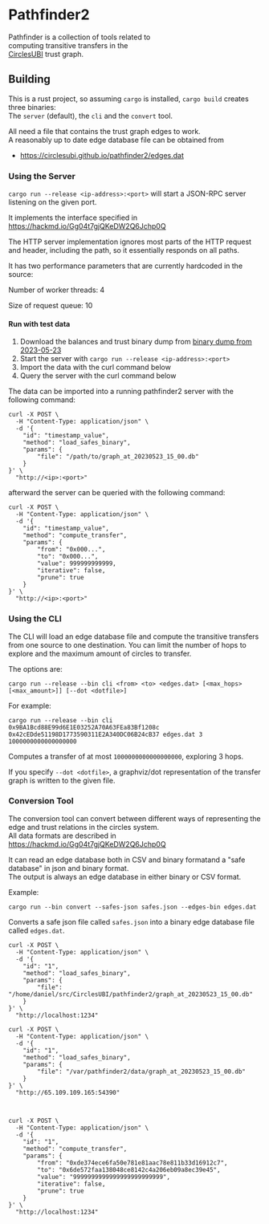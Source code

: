 # Pathfinder2

Pathfinder is a collection of tools related to  
computing transitive transfers in the  
[CirclesUBI](https://joincircles.net) trust graph.

## Building

This is a rust project, so assuming `cargo` is installed, `cargo build` creates three binaries:  
The `server` (default), the `cli` and the `convert` tool.

All need a file that contains the trust graph edges to work.  
A reasonably up to date edge database file can be obtained from

- https://circlesubi.github.io/pathfinder2/edges.dat

### Using the Server

`cargo run --release <ip-address>:<port>` will start a JSON-RPC server listening on the given port.

It implements the interface specified in https://hackmd.io/Gg04t7gjQKeDW2Q6Jchp0Q

The HTTP server implementation ignores most parts of the HTTP request and header, including the path,
so it essentially responds on all paths.

It has two performance parameters that are currently hardcoded in the source:

Number of worker threads: 4

Size of request queue: 10

#### Run with test data
1) Download the balances and trust binary dump from [binary dump from 2023-05-23](graph_at_20230523_15_00.db)
2) Start the server with `cargo run --release <ip-address>:<port>`
3) Import the data with the curl command below
4) Query the server with the curl command below

The data can be imported into a running pathfinder2 server with the following command:
```shell
curl -X POST \
  -H "Content-Type: application/json" \
  -d '{
    "id": "timestamp_value",
    "method": "load_safes_binary",
    "params": {
        "file": "/path/to/graph_at_20230523_15_00.db"
    }
}' \
  "http://<ip>:<port>"
```
afterward the server can be queried with the following command:
```shell
curl -X POST \
  -H "Content-Type: application/json" \
  -d '{
    "id": "timestamp_value",
    "method": "compute_transfer",
    "params": {
        "from": "0x000...",
        "to": "0x000...",
        "value": 999999999999,
        "iterative": false,
        "prune": true
    }
}' \
  "http://<ip>:<port>"
```

### Using the CLI

The CLI will load an edge database file and compute the transitive transfers from one source to one destination. You can limit the number of hops to explore and the maximum amount of circles to transfer.

The options are:

`cargo run --release --bin cli <from> <to> <edges.dat> [<max_hops> [<max_amount>]] [--dot <dotfile>]`

For example:

`cargo run --release --bin cli 0x9BA1Bcd88E99d6E1E03252A70A63FEa83Bf1208c 0x42cEDde51198D1773590311E2A340DC06B24cB37 edges.dat 3 1000000000000000000`

Computes a transfer of at most `1000000000000000000`, exploring 3 hops.

If you specify `--dot <dotfile>`, a graphviz/dot representation of the transfer graph is written to the given file.

### Conversion Tool

The conversion tool can convert between different ways of representing the edge and trust relations in the circles system.  
All data formats are described in https://hackmd.io/Gg04t7gjQKeDW2Q6Jchp0Q

It can read an edge database both in CSV and binary formatand a "safe database" in json and binary format.  
The output is always an edge database in either binary or CSV format.

Example:

`cargo run --bin convert --safes-json safes.json --edges-bin edges.dat`

Converts a safe json file called `safes.json` into a binary edge database file called `edges.dat`.


```shell
curl -X POST \
  -H "Content-Type: application/json" \
  -d '{
    "id": "1",
    "method": "load_safes_binary",
    "params": {
        "file": "/home/daniel/src/CirclesUBI/pathfinder2/graph_at_20230523_15_00.db"
    }
}' \
  "http://localhost:1234"
  
curl -X POST \
  -H "Content-Type: application/json" \
  -d '{
    "id": "1",
    "method": "load_safes_binary",
    "params": {
        "file": "/var/pathfinder2/data/graph_at_20230523_15_00.db"
    }
}' \
  "http://65.109.109.165:54390"
  
  
  
curl -X POST \
  -H "Content-Type: application/json" \
  -d '{
    "id": "1",
    "method": "compute_transfer",
    "params": {
        "from": "0xde374ece6fa50e781e81aac78e811b33d16912c7",
        "to": "0x6de572faa138048ce8142c4a206eb09a8ec39e45",
        "value": "9999999999999999999999999",
        "iterative": false,
        "prune": true
    }
}' \
  "http://localhost:1234"

```
